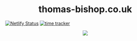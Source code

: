 <h1 align="center">
  thomas-bishop.co.uk
</h1>

[![Netlify Status](https://api.netlify.com/api/v1/badges/ea313031-9b76-43dc-b570-0c2efc0d9d31/deploy-status)](https://app.netlify.com/sites/tb-professional-site/deploys)
[![time tracker](https://wakatime.com/badge/github/thomasabishop/thomas-bishop.svg)](https://wakatime.com/badge/github/thomasabishop/thomas-bishop)

<p align="center"> 
<img src="https://github.com/thomasabishop/thomas-bishop/blob/master/src/images/readme-screenshot.png?raw=true"/>
</p>
